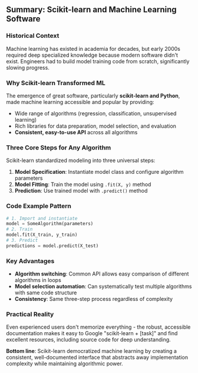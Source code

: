 ## Summary: Scikit-learn and Machine Learning Software

### **Historical Context**
Machine learning has existed in academia for decades, but early 2000s required deep specialized knowledge because modern software didn't exist. Engineers had to build model training code from scratch, significantly slowing progress.

### **Why Scikit-learn Transformed ML**
The emergence of great software, particularly **scikit-learn and Python**, made machine learning accessible and popular by providing:
- Wide range of algorithms (regression, classification, unsupervised learning)
- Rich libraries for data preparation, model selection, and evaluation
- **Consistent, easy-to-use API** across all algorithms

### **Three Core Steps for Any Algorithm**
Scikit-learn standardized modeling into three universal steps:

1. **Model Specification**: Instantiate model class and configure algorithm parameters
2. **Model Fitting**: Train the model using `.fit(X, y)` method 
3. **Prediction**: Use trained model with `.predict()` method

### **Code Example Pattern**
```python
# 1. Import and instantiate
model = SomeAlgorithm(parameters)
# 2. Train
model.fit(X_train, y_train) 
# 3. Predict
predictions = model.predict(X_test)
```

### **Key Advantages**
- **Algorithm switching**: Common API allows easy comparison of different algorithms in loops
- **Model selection automation**: Can systematically test multiple algorithms with same code structure
- **Consistency**: Same three-step process regardless of complexity

### **Practical Reality**
Even experienced users don't memorize everything - the robust, accessible documentation makes it easy to Google "scikit-learn + [task]" and find excellent resources, including source code for deep understanding.

**Bottom line**: Scikit-learn democratized machine learning by creating a consistent, well-documented interface that abstracts away implementation complexity while maintaining algorithmic power.